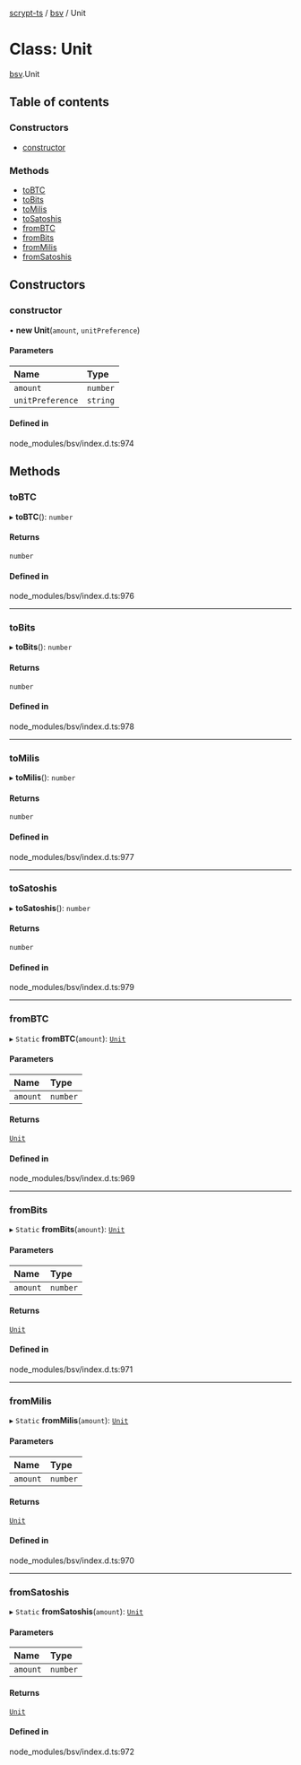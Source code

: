 [scrypt-ts](../README.md) / [bsv](../modules/bsv.md) / Unit

# Class: Unit

[bsv](../modules/bsv.md).Unit

## Table of contents

### Constructors

- [constructor](bsv.Unit.md#constructor)

### Methods

- [toBTC](bsv.Unit.md#tobtc)
- [toBits](bsv.Unit.md#tobits)
- [toMilis](bsv.Unit.md#tomilis)
- [toSatoshis](bsv.Unit.md#tosatoshis)
- [fromBTC](bsv.Unit.md#frombtc)
- [fromBits](bsv.Unit.md#frombits)
- [fromMilis](bsv.Unit.md#frommilis)
- [fromSatoshis](bsv.Unit.md#fromsatoshis)

## Constructors

### constructor

• **new Unit**(`amount`, `unitPreference`)

#### Parameters

| Name | Type |
| :------ | :------ |
| `amount` | `number` |
| `unitPreference` | `string` |

#### Defined in

node_modules/bsv/index.d.ts:974

## Methods

### toBTC

▸ **toBTC**(): `number`

#### Returns

`number`

#### Defined in

node_modules/bsv/index.d.ts:976

___

### toBits

▸ **toBits**(): `number`

#### Returns

`number`

#### Defined in

node_modules/bsv/index.d.ts:978

___

### toMilis

▸ **toMilis**(): `number`

#### Returns

`number`

#### Defined in

node_modules/bsv/index.d.ts:977

___

### toSatoshis

▸ **toSatoshis**(): `number`

#### Returns

`number`

#### Defined in

node_modules/bsv/index.d.ts:979

___

### fromBTC

▸ `Static` **fromBTC**(`amount`): [`Unit`](bsv.Unit.md)

#### Parameters

| Name | Type |
| :------ | :------ |
| `amount` | `number` |

#### Returns

[`Unit`](bsv.Unit.md)

#### Defined in

node_modules/bsv/index.d.ts:969

___

### fromBits

▸ `Static` **fromBits**(`amount`): [`Unit`](bsv.Unit.md)

#### Parameters

| Name | Type |
| :------ | :------ |
| `amount` | `number` |

#### Returns

[`Unit`](bsv.Unit.md)

#### Defined in

node_modules/bsv/index.d.ts:971

___

### fromMilis

▸ `Static` **fromMilis**(`amount`): [`Unit`](bsv.Unit.md)

#### Parameters

| Name | Type |
| :------ | :------ |
| `amount` | `number` |

#### Returns

[`Unit`](bsv.Unit.md)

#### Defined in

node_modules/bsv/index.d.ts:970

___

### fromSatoshis

▸ `Static` **fromSatoshis**(`amount`): [`Unit`](bsv.Unit.md)

#### Parameters

| Name | Type |
| :------ | :------ |
| `amount` | `number` |

#### Returns

[`Unit`](bsv.Unit.md)

#### Defined in

node_modules/bsv/index.d.ts:972
